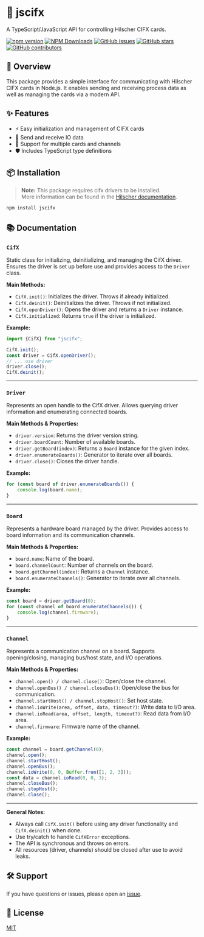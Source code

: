 # 🚀 jscifx

A TypeScript/JavaScript API for controlling Hilscher CIFX cards.

[![npm version](https://img.shields.io/npm/v/jscifx.svg?style=for-the-badge&logo=npm)](https://www.npmjs.com/package/jscifx)
[![NPM Downloads](https://img.shields.io/npm/dw/jscifx?style=for-the-badge&logo=npm)](https://www.npmjs.com/package/jscifx)
[![GitHub issues](https://img.shields.io/github/issues/PooruTorie/jscifx.svg?style=for-the-badge&logo=github)](https://github.com/PooruTorie/jscifx/issues)
[![GitHub stars](https://img.shields.io/github/stars/PooruTorie/jscifx.svg?style=for-the-badge&logo=github)](https://github.com/PooruTorie/jscifx/stargazers)
[![GitHub contributors](https://img.shields.io/github/contributors/PooruTorie/jscifx.svg?style=for-the-badge&logo=github)](https://github.com/PooruTorie/jscifx/contributors)

## 📝 Overview

This package provides a simple interface for communicating with Hilscher CIFX cards in Node.js. It enables sending and receiving process data as well as
managing the cards via a modern API.

## ✨ Features

- ⚡ Easy initialization and management of CIFX cards
- 🔄 Send and receive IO data
- 🧩 Support for multiple cards and channels
- 🛡️ Includes TypeScript type definitions

## 📦 Installation

> **Note:** This package requires cifx drivers to be installed.  
> More information can be found in the [Hilscher documentation](https://hilscher.atlassian.net/wiki/spaces/CIFXDRV/overview).

```bash
npm install jscifx
```

## 📚 Documentation

### `CifX`

Static class for initializing, deinitializing, and managing the CifX driver. Ensures the driver is set up before use and provides access to the `Driver` class.

**Main Methods:**

- `CifX.init()`: Initializes the driver. Throws if already initialized.
- `CifX.deinit()`: Deinitializes the driver. Throws if not initialized.
- `CifX.openDriver()`: Opens the driver and returns a `Driver` instance.
- `CifX.initialized`: Returns `true` if the driver is initialized.

**Example:**

```typescript
import {CifX} from "jscifx";

CifX.init();
const driver = CifX.openDriver();
// ... use driver
driver.close();
CifX.deinit();
```

---

### `Driver`

Represents an open handle to the CifX driver. Allows querying driver information and enumerating connected boards.

**Main Methods & Properties:**

- `driver.version`: Returns the driver version string.
- `driver.boardCount`: Number of available boards.
- `driver.getBoard(index)`: Returns a `Board` instance for the given index.
- `driver.enumerateBoards()`: Generator to iterate over all boards.
- `driver.close()`: Closes the driver handle.

**Example:**

```typescript
for (const board of driver.enumerateBoards()) {
	console.log(board.name);
}
```

---

### `Board`

Represents a hardware board managed by the driver. Provides access to board information and its communication channels.

**Main Methods & Properties:**

- `board.name`: Name of the board.
- `board.channelCount`: Number of channels on the board.
- `board.getChannel(index)`: Returns a `Channel` instance.
- `board.enumerateChannels()`: Generator to iterate over all channels.

**Example:**

```typescript
const board = driver.getBoard(0);
for (const channel of board.enumerateChannels()) {
	console.log(channel.firmware);
}
```

---

### `Channel`

Represents a communication channel on a board. Supports opening/closing, managing bus/host state, and I/O operations.

**Main Methods & Properties:**

- `channel.open() / channel.close()`: Open/close the channel.
- `channel.openBus() / channel.closeBus()`: Open/close the bus for communication.
- `channel.startHost() / channel.stopHost()`: Set host state.
- `channel.ioWrite(area, offset, data, timeout?)`: Write data to I/O area.
- `channel.ioRead(area, offset, length, timeout?)`: Read data from I/O area.
- `channel.firmware`: Firmware name of the channel.

**Example:**

```typescript
const channel = board.getChannel(0);
channel.open();
channel.startHost();
channel.openBus();
channel.ioWrite(0, 0, Buffer.from([1, 2, 3]));
const data = channel.ioRead(0, 0, 3);
channel.closeBus();
channel.stopHost();
channel.close();
```

---

**General Notes:**

- Always call `CifX.init()` before using any driver functionality and `CifX.deinit()` when done.
- Use try/catch to handle `CifXError` exceptions.
- The API is synchronous and throws on errors.
- All resources (driver, channels) should be closed after use to avoid leaks.

## 🛠️ Support

If you have questions or issues, please open an [issue](https://github.com/PooruTorie/jscifx/issues).

## 📄 License

[MIT](LICENSE)